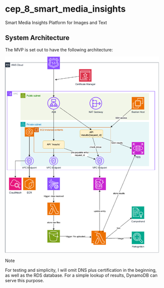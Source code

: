 # cep_8_smart_media_insights
Smart Media Insights Platform for Images and Text


## System Architecture

The MVP is set out to have the following architecture:

![Smart Media Platform Arch - MVP](arch/system_arch.drawio.png)

> [!NOTE]
> For testing and simplicity, I will omit DNS plus certification in the beginning, as well as the RDS database. For a simple lookup of results, DynamoDB can serve this purpose.
